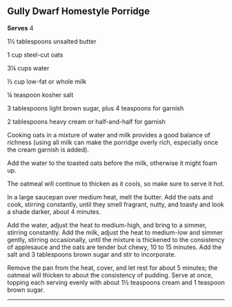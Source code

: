 ﻿## Gully Dwarf Homestyle Porridge

**Serves** 4

1½ tablespoons unsalted butter

1 cup steel-cut oats

3¼ cups water

½ cup low-fat or whole milk

¼ teaspoon kosher salt

3 tablespoons light brown sugar, plus 4 teaspoons for garnish

2 tablespoons heavy cream or half-and-half for garnish

Cooking oats in a mixture of water and milk provides a good balance of richness (using all milk can make the porridge overly rich, especially once the cream garnish is added).

Add the water to the toasted oats before the milk, otherwise it might foam up.

The oatmeal will continue to thicken as it cools, so make sure to serve it hot.

In a large saucepan over medium heat, melt the butter. Add the oats and cook, stirring constantly, until they smell fragrant, nutty, and toasty and look a shade darker, about 4 minutes.

Add the water, adjust the heat to medium-high, and bring to a simmer, stirring constantly. Add the milk, adjust the heat to medium-low and simmer gently, stirring occasionally, until the mixture is thickened to the consistency of applesauce and the oats are tender but chewy, 10 to 15 minutes. Add the salt and 3 tablespoons brown sugar and stir to incorporate.

Remove the pan from the heat, cover, and let rest for about 5 minutes; the oatmeal will thicken to about the consistency of pudding. Serve at once, topping each serving evenly with about 1½ teaspoons cream and 1 teaspoon brown sugar.

---

